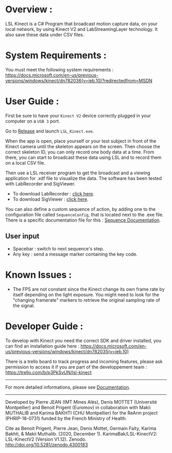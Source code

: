 # Overview :
LSL Kinect is a C# Program that broadcast motion capture data, on your local network, by using Kinect V2 and LabStreamingLayer technology. It also save these data under CSV files.

# System Requirements :

You must meet the following system requirements :
https://docs.microsoft.com/en-us/previous-versions/windows/kinect/dn782036(v=ieb.10)?redirectedfrom=MSDN	

# User Guide :

First be sure to have your `Kinect V2` device correctly plugged in your computer on a `USB 3` port.

Go to  [Release](/bin/Release/) and launch `LSL_Kinect.exe`. 

When the app is open, place yourself or your test subject in front of the Kinect camera until the skeleton appears on the screen.
Then choose the correct skeleton ID, you can only record one body data at a time.
From there, you can start to broadcast these data using LSL and to record them on a local CSV file. 

Then use a LSL receiver program to get the broadcast and a viewing application for .xdf file to visualize the data. 
The software has been tested with LabRecorder and SigViewer.

- To download LabRecorder : [click here](https://github.com/labstreaminglayer/App-LabRecorder/releases).
- To download SigViewer  : [click here](https://github.com/cbrnr/sigviewer).

You can also define a custom sequence of action, by adding one to the configuration file called `SequenceConfig`, that is located next to the .exe file.
There is a specific documentation file for this : [Sequence Documentation](https://github.com/Benoit-Prigent/LSL-Kinect/blob/master/Documentation/Sequence%20Configuration%20File%20Documentation.pdf "Sequence Configuration File Documentation.pdf").

## User input
- Spacebar : switch to next sequence's step.
- Any key : send a message marker containing the key code.

# Known Issues :

- The FPS are not constant since the Kinect change its own frame rate by itself depending on the light exposure. You might need to look for the "changing framerate" markers to retrieve the original sampling rate of the signal.

# Developer Guide :

To develop with Kinect you need the correct SDK and driver installed, you can find an installation guide here :
https://docs.microsoft.com/en-us/previous-versions/windows/kinect/dn782035(v=ieb.10)

There is a trello board to track progress and incoming features, please ask permission to access it if you are part of the developpement team :
https://trello.com/b/p3PkSvUN/lsl-kinect


-----  

For more detailed informations, please see [Documentation](/Documentation/).  

-----  
Developed by Pierre JEAN (IMT Mines Alès), Denis MOTTET (Université Montpellier) and Benoit Prigent (Euromov) in collaboration with Makii MUTHALIB and Karima BAKHTI (CHU Montpellier) for the ReArm project (PHRIP-18-0731) funded by the French Ministry of Health.

Cite as
Benoit Prigent, Pierre Jean, Denis Mottet, Germain Faity, Karima Bakhti, & Makii Muthalib. (2020, December 1). KarimaBak/LSL-KinectV2: LSL-KinectV2 (Version V1.12). Zenodo. http://doi.org/10.5281/zenodo.4300183

